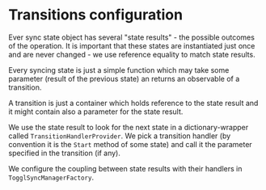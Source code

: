 Transitions configuration
=========================

Ever sync state object has several "state results" - the possible outcomes of the operation. It is important that these states are instantiated just once and are never changed - we use reference equality to match state results.

Every syncing state is just a simple function which may take some parameter (result of the previous state) an returns an observable of a transition.

A transition is just a container which holds reference to the state result and it might contain also a parameter for the state result.

We use the state result to look for the next state in a dictionary-wrapper called `TransitionHandlerProvider`. We pick a transition handler (by convention it is the `Start` method of some state) and call it the parameter specified in the transition (if any).

We configure the coupling between state results with their handlers in `TogglSyncManagerFactory`.
